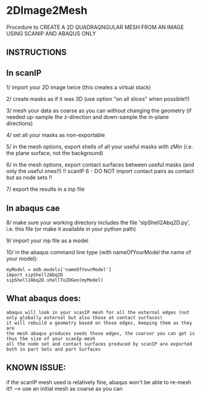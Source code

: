 # 2DImage2Mesh
Procedure to CREATE A 2D QUADRAQNGULAR MESH FROM AN IMAGE USING SCANIP AND ABAQUS ONLY
## INSTRUCTIONS
In scanIP
---------
1/ import your 2D image twice (this creates a virtual stack)

2/ create masks as if it was 3D (use option "on all slices" when possible!!)

3/ mesh your data as coarse as you can without changing the geometry (if needed up-sample the z-direction and down-sample the in-plane directions)

4/ set all your masks as non-exportable

5/ in the mesh options, export shells of all your useful masks with zMin (i.e. the plane surface, not the background)

6/ in the mesh options, export contact surfaces between useful masks (and only the useful ones!!)
!! scanIP 6 - DO NOT import contact pairs as contact but as node sets !!

7/ export the results in a inp file

In abaqus cae
-------------
8/ make sure your working directory includes the file 'sipShell2Abq2D.py', i.e. this file (or make it available in your python path)

9/ import your inp file as a model

10/ in the abaqus command line type (with nameOfYourModel the name of your model):

	myModel = mdb.models['nameOfYourModel']
	import sipShell2Abq2D
	sipShell2Abq2D.shellTo2DGeo(myModel)

## What abaqus does:

	abaqus will look in your scanIP mesh for all the external edges (not only globally external but also those at contact surfaces)
	it will rebuild a geometry based on those edges, keeping them as they are
	the mesh abaqus produces seeds those edges, the coarser you can get is thus the size of your scanIp mesh
	all the node set and contact surfaces produced by scanIP are exported both in part Sets and part Surfaces

## KNOWN ISSUE: 

if the scanIP mesh used is relatively fine, abaqus won't be able to re-mesh it!! --> use an initial mesh as coarse as you can
